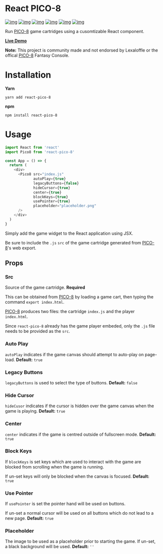 React PICO-8
===========
[![img](https://wdp9fww0r9.execute-api.us-west-2.amazonaws.com/production/badge/woofers/react-pico-8)](https://wdp9fww0r9.execute-api.us-west-2.amazonaws.com/production/results/woofers/react-pico-8) [![img](https://david-dm.org/woofers/react-pico-8.svg)](https://www.npmjs.com/package/react-pico-8) [![img](https://badge.fury.io/js/react-pico-8.svg)](https://www.npmjs.com/package/react-pico-8) [![img](https://img.shields.io/npm/dt/react-pico-8.svg)](https://www.npmjs.com/package/react-pico-8) [![img](https://img.shields.io/npm/l/react-pico-8.svg)](https://github.com/woofers/react-pico-8/blob/master/License.txt) [![img](https://img.shields.io/badge/greenkeeper-enabled-brightgreen.svg)](https://greenkeeper.io/)

Run [PICO-8](https://lexaloffle.com/pico-8.php) game cartridges using a cusomtizable React component.

**[Live Demo](https://jaxson.vandoorn.ca/react-pico-8/)**

**Note:** This project is community made and not endorsed by Lexaloffle or the offical [PICO-8](https://www.lexaloffle.com/pico-8.php) Fantasy Console.


# Installation

**Yarn**

    yarn add react-pico-8

**npm**

    npm install react-pico-8


# Usage

```js
import React from 'react'
import Pico8 from 'react-pico-8'

const App = () => {
  return (
    <div>
      <Pico8 src="index.js"
             autoPlay={true}
             legacyButtons={false}
             hideCursor={true}
             center={true}
             blockKeys={true}
             usePointer={true}
             placeholder="placeholder.png"
      />
    </div>
  )
}
```

Simply add the game widget to the React application using JSX.

Be sure to include the `.js` `src` of the game cartridge generated from [PICO-8](https://lexaloffle.com/pico-8.php)'s web export.


## Props


### Src

Source of the game cartridge.  **Required**

This can be obtained from [PICO-8](https://lexaloffle.com/pico-8.php) by loading a game cart, then typing the command `export index.html`.

[PICO-8](https://lexaloffle.com/pico-8.php) produces two files: the cartridge `index.js` and the player `index.html`.

Since `react-pico-8` already has the game player embeded, only the `.js` file needs to be provided as the `src`.


### Auto Play

`autoPlay` indicates if the game canvas should attempt to auto-play on page-load. **Default:** `true`


### Legacy Buttons

`legacyButtons` is used to select the type of buttons. **Default:** `false`


### Hide Cursor

`hideCusor` indicates if the cursor is hidden over the game canvas when the game is playing.  **Default:** `true`


### Center

`center` indicates if the game is centred outside of fullscreen mode. **Default:** `true`


### Block Keys

If `blockKeys` is set keys which are used to interact with the game are blocked from scrolling when the game is running.

If un-set keys will only be blocked when the canvas is focused.  **Default:** `true`


### Use Pointer

If `usePointer` is set the pointer hand will be used on buttons.

If un-set a normal cursor will be used on all buttons which do not lead to a new page. **Default:** `true`


### Placeholder

The image to be used as a placeholder prior to starting the game.  If un-set, a black background will be used.  **Default:** `''`
